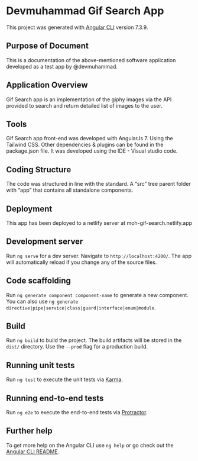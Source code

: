 # Devmuhammad Gif Search App

This project was generated with [Angular CLI](https://github.com/angular/angular-cli) version 7.3.9.

## Purpose of Document
This is a documentation of the above-mentioned software application developed as a test app by @devmuhammad.

## Application Overview
Gif Search app is an implementation of the giphy images via the API provided to search and return detailed list of images to the user.

## Tools
Gif Search app front-end was developed with AngularJs 7. Using the Tailwind CSS. Other dependencies & plugins can be found in the package.json file. It was developed using the IDE - Visual studio code.

## Coding Structure
The code was structured in line with the standard. A “src” tree parent folder with “app” that contains all standalone components.

## Deployment
This app has been deployed to a netlify server at moh-gif-search.netlify.app


## Development server

Run `ng serve` for a dev server. Navigate to `http://localhost:4200/`. The app will automatically reload if you change any of the source files.

## Code scaffolding

Run `ng generate component component-name` to generate a new component. You can also use `ng generate directive|pipe|service|class|guard|interface|enum|module`.

## Build

Run `ng build` to build the project. The build artifacts will be stored in the `dist/` directory. Use the `--prod` flag for a production build.

## Running unit tests

Run `ng test` to execute the unit tests via [Karma](https://karma-runner.github.io).

## Running end-to-end tests

Run `ng e2e` to execute the end-to-end tests via [Protractor](http://www.protractortest.org/).

## Further help

To get more help on the Angular CLI use `ng help` or go check out the [Angular CLI README](https://github.com/angular/angular-cli/blob/master/README.md).

